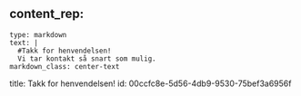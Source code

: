 content_rep:
  - 
    type: markdown
    text: |
      #Takk for henvendelsen!
      Vi tar kontakt så snart som mulig.
    markdown_class: center-text
title: Takk for henvendelsen!
id: 00ccfc8e-5d56-4db9-9530-75bef3a6956f
